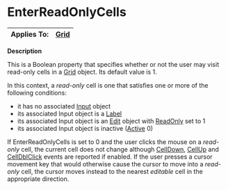 




<h1 class="heading"><span class="name">EnterReadOnlyCells</span></h1>

| Applies To: | [Grid](./grid.md) |
| --- | ---  |


**Description**


This is a Boolean property that specifies whether or not the user may visit read-only cells in a [Grid](./grid.md) object. Its default value is 1.


In this context, a *read-only* cell is one that satisfies one or more of the following conditions:

- it has no associated [Input](Input.htm) object
- its associated Input object is a [Label](./label.md)
- its associated Input object is an [Edit](./edit.md) object with [ReadOnly](ReadOnly.htm) set to 1
- its associated Input object is inactive ([Active](Active.htm) 0)

If EnterReadOnlyCells is set to 0 and the user clicks the mouse on a *read-only* cell, the current cell does not change although [CellDown](./celldown.md), [CellUp](./cellup.md) and [CellDblClick](./celldblclick.md) events are reported if enabled. If the user presses a cursor movement key that would otherwise cause the cursor to move into a *read-only* cell, the cursor moves instead to the nearest *editable* cell in the appropriate direction.



